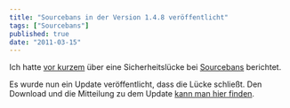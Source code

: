 ```yaml
---
title: "Sourcebans in der Version 1.4.8 veröffentlicht"
tags: ["Sourcebans"]
published: true
date: "2011-03-15"
---
```


Ich hatte [vor kurzem](sicherheitsklucke-bei-sourcebans/) über eine Sicherheitslücke bei [Sourcebans](http://www.sourcebans.net) berichtet.

Es wurde nun ein Update veröffentlicht, dass die Lücke schließt. Den Download und die Mitteilung zu dem Update [kann man hier finden](http://www.sourcebans.net/content/sourcebans-148-released).

